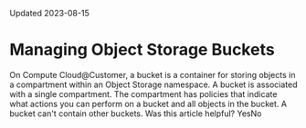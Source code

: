 Updated 2023-08-15
# Managing Object Storage Buckets
On Compute Cloud@Customer, a bucket is a container for storing objects in a compartment within an Object Storage namespace.
A bucket is associated with a single compartment. The compartment has policies that indicate what actions you can perform on a bucket and all objects in the bucket.
A bucket can't contain other buckets.
Was this article helpful?
YesNo

